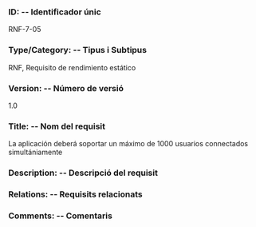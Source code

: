 ### ID: -- Identificador únic
RNF-7-05

### Type/Category: -- Tipus i Subtipus
RNF, Requisito de rendimiento estático

### Version: -- Número de versió
1.0

### Title: -- Nom del requisit
La aplicación deberá soportar un máximo de 1000 usuarios connectados simultániamente

### Description: -- Descripció del requisit

### Relations: -- Requisits relacionats

### Comments: -- Comentaris
